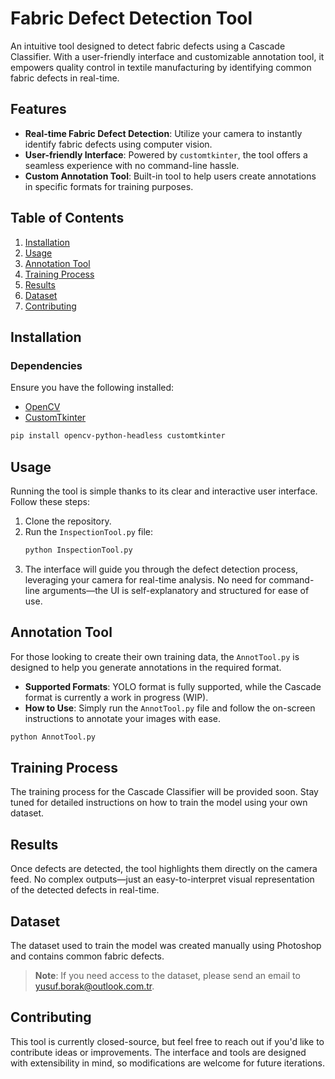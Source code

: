 
# Fabric Defect Detection Tool

An intuitive tool designed to detect fabric defects using a Cascade Classifier. With a user-friendly interface and customizable annotation tool, it empowers quality control in textile manufacturing by identifying common fabric defects in real-time.

## Features

- **Real-time Fabric Defect Detection**: Utilize your camera to instantly identify fabric defects using computer vision.
- **User-friendly Interface**: Powered by `customtkinter`, the tool offers a seamless experience with no command-line hassle.
- **Custom Annotation Tool**: Built-in tool to help users create annotations in specific formats for training purposes.

## Table of Contents

1. [Installation](#installation)
2. [Usage](#usage)
3. [Annotation Tool](#annotation-tool)
4. [Training Process](#training-process)
5. [Results](#results)
6. [Dataset](#dataset)
7. [Contributing](#contributing)

## Installation

### Dependencies

Ensure you have the following installed:
- [OpenCV](https://opencv.org/)
- [CustomTkinter](https://github.com/TomSchimansky/CustomTkinter)

```bash
pip install opencv-python-headless customtkinter
```

## Usage

Running the tool is simple thanks to its clear and interactive user interface. Follow these steps:

1. Clone the repository.
2. Run the `InspectionTool.py` file:
   ```bash
   python InspectionTool.py
   ```
3. The interface will guide you through the defect detection process, leveraging your camera for real-time analysis. No need for command-line arguments—the UI is self-explanatory and structured for ease of use.

## Annotation Tool

For those looking to create their own training data, the `AnnotTool.py` is designed to help you generate annotations in the required format.

- **Supported Formats**: YOLO format is fully supported, while the Cascade format is currently a work in progress (WIP).
- **How to Use**: Simply run the `AnnotTool.py` file and follow the on-screen instructions to annotate your images with ease.

```bash
python AnnotTool.py
```

## Training Process

The training process for the Cascade Classifier will be provided soon. Stay tuned for detailed instructions on how to train the model using your own dataset.

## Results

Once defects are detected, the tool highlights them directly on the camera feed. No complex outputs—just an easy-to-interpret visual representation of the detected defects in real-time.

## Dataset

The dataset used to train the model was created manually using Photoshop and contains common fabric defects.

> **Note**: If you need access to the dataset, please send an email to [yusuf.borak@outlook.com.tr](mailto:yusuf.borak@outlook.com.tr).

## Contributing

This tool is currently closed-source, but feel free to reach out if you'd like to contribute ideas or improvements. The interface and tools are designed with extensibility in mind, so modifications are welcome for future iterations.
